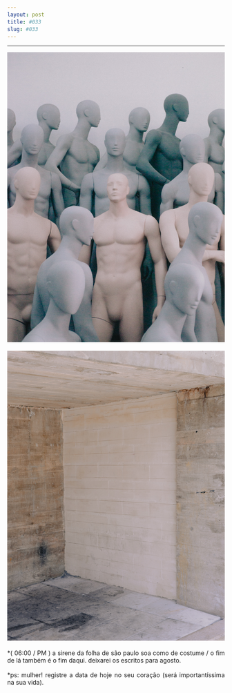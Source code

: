 ```yaml
---
layout: post
title: #033
slug: #033
---
```

---
<p class="description" style="text-align: justify;">
  <img src="/assets/danilo-luna-snapshots-02.jpg" />
  <br>
  <br>
  <img src="/assets/danilo-luna-snapshots-22.jpg" />
  <br>
  <br>
*( 06:00 / PM ) a sirene da folha de são paulo soa como de costume / o fim de lá também é o fim daqui. deixarei os escritos para agosto.
<br>
  <br>
*ps: mulher! registre a data de hoje no seu coração (será importantíssima na sua vida).
<br>
  <br>
